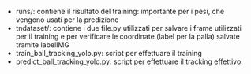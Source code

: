 - runs/: contiene il risultato del training: importante per i pesi, che vengono usati per la predizione
- tndataset/: contiene i due file.py utilizzati per salvare i frame utilizzati per il training e per verificare le coordinate (label per la palla) salvate tramite labelIMG
- train_ball_tracking_yolo.py: script per effettuare il training
- predict_ball_tracking_yolo.py: script per effettuare il tracking effettivo. 


